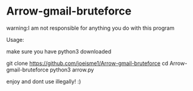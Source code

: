 # Arrow-gmail-bruteforce
warning:I am not responsible for anything you do with this program

Usage:

make sure you have python3 downloaded


git clone https://github.com/joeisme1/Arrow-gmail-bruteforce
cd Arrow-gmail-bruteforce
python3 arrow.py

enjoy and dont use illegally! :)
